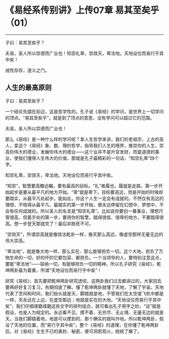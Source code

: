 # 《易经系传别讲》上传07章 易其至矣乎（01）

------

子曰：易其至矣乎？

夫易，圣人所以崇德而广业也！知崇礼卑，崇效天，卑法地。天地设位而易行乎其中矣！

成性存存，道义之门。

## 人生的最高原则

子曰：易其至矣乎？

一个结论先摆在前边，这是哲学性的。孔子说《易经》的学问，是世界上一切学问的顶点。“易其至矣乎”，就是到了顶点的意思，没有学问可以超过它的范围。

夫易，圣人所以崇德而广业也！

那么《易经》是一种什么样的学问呢？拿人生哲学来讲，我们的老祖宗，上古的圣人，拿这个《易经》象、数、理的哲学，指导我们人生的境界，推崇你的人生，崇高你伟大的德业，发展你伟大的德业——这个业并不是升官发财，而是道德的事业，使我们懂得人生伟大的价值，那就是孔子最精彩的一句话，“知崇礼卑”四个字。

知崇礼卑，崇效天，卑法地。天地设位而易行乎其中矣。

“知崇”，智慧要高瞻远瞩，要有最高的目标。“礼”者履也，履就是走路，第一步开始起步是要从最平凡的地方开始。“卑”就是卑下。目标要高远，但是开始的时候却要踏实，从最平凡处起步。能如此，你这个人生一定会有成就的。不然仅有高远的理想，不晓得从最平凡、最踏实的第一步开始，便永远停留在幻想中、梦想中，不会有任何成就的。所以圣人的名言是“知崇礼卑”。比如说你要创一番事业，理想尺管很高，但着手处的第一步，要用你的智慧，踏得很低、很卑的地方，不要踏得很高。想一步登天那就完了！最后非跌死不可。

“崇效天”，所谓崇高就是像效法乾卦一样，像天那么高远，像虚空那样无量无边的伟大崇高。

“卑法地”，就是像大地一样，那么实在、那么能够担负一切。这个大地，担负了万物生命的一切，好的坏的它都包容、都担负。一个当领导的人，要特别注意这点，要能“卑法地”——容纳一切，有能够担负一切的精神。所以孔子研究《易经》，乾坤两卦最为着重，所谓“天地设位而易行乎中矣”！

研究《易经》，首先要把乾坤两卦研究透彻，这两卦我们过去都讲过的，大家回去要再好好复习复习，务期彻底了解。懂了乾坤两卦就懂了天地，了解了宇宙。天地代表了空间和时间，我们抬头就是天，脚踏就是地，不管我们在太空或飞机中都是一样，天永远在上边，在虚空那边；地就是实在的大地。“天地设位而易行乎其中矣”，我们仔细琢磨琢磨这些文字的排列组合，就可看出孔子用字之妙。“设”就是假设，也是人为规定的。永远看不见、摸不着、无穷尽、无止境、无量无边的就是天。当我们脚踏着地，地是可以摸到的，那个确实的就叫作地。所以乾坤两卦，假设了天地的位置，而“易行乎其中矣”。整个《易经》的道理，在你懂了乾坤两卦后，对《易经》生生不已的奥妙、秘密，便可洞若观火，统统了解了。